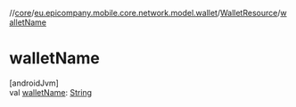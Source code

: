 //[core](../../../index.md)/[eu.epicompany.mobile.core.network.model.wallet](../index.md)/[WalletResource](index.md)/[walletName](wallet-name.md)

# walletName

[androidJvm]\
val [walletName](wallet-name.md): [String](https://kotlinlang.org/api/latest/jvm/stdlib/kotlin/-string/index.html)
